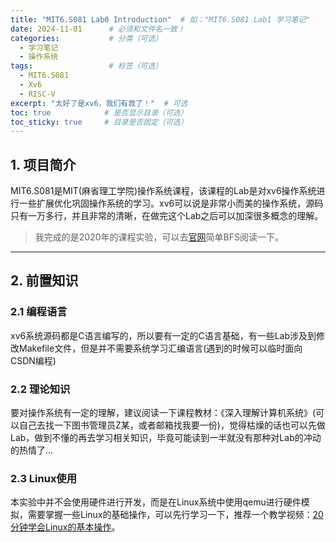 ```yaml
---
title: "MIT6.S081 Lab0 Introduction"  # 如："MIT6.S081 Lab1 学习笔记"
date: 2024-11-01      # 必须和文件名一致！
categories:           # 分类（可选）
  - 学习笔记
  - 操作系统
tags:                 # 标签（可选）
  - MIT6.S081
  - Xv6
  - RISC-V
excerpt: "太好了是xv6，我们有救了！"  # 可选
toc: true            # 是否显示目录（可选）
toc_sticky: true     # 目录是否固定（可选）
---
```


## 1. 项目简介
MIT6.S081是MIT(麻省理工学院)操作系统课程，该课程的Lab是对xv6操作系统进行一些扩展优化巩固操作系统的学习。xv6可以说是非常小而美的操作系统，源码只有一万多行，并且非常的清晰，在做完这个Lab之后可以加深很多概念的理解。
> 我完成的是2020年的课程实验，可以去[官网](https://pdos.csail.mit.edu/6.S081/2020/schedule.html)简单BFS阅读一下。

---

## 2. 前置知识
### 2.1 编程语言
xv6系统源码都是C语言编写的，所以要有一定的C语言基础，有一些Lab涉及到修改Makefile文件，但是并不需要系统学习汇编语言(遇到的时候可以临时面向CSDN编程)


### 2.2 理论知识
要对操作系统有一定的理解，建议阅读一下课程教材：《深入理解计算机系统》(可以自己去找一下图书管理员Z某，或者邮箱找我要一份)，觉得枯燥的话也可以先做Lab，做到不懂的再去学习相关知识，毕竟可能读到一半就没有那种对Lab的冲动的热情了...

### 2.3 Linux使用
本实验中并不会使用硬件进行开发，而是在Linux系统中使用qemu进行硬件模拟，需要掌握一些Linux的基础操作，可以先行学习一下，推荐一个教学视频：[20分钟学会Linux的基本操作](https://www.bilibili.com/video/BV1LV411j7H3/?spm_id_from=333.337.search-card.all.click&vd_source=6d6a7df8303d620caa8999e60fb0aa19)。